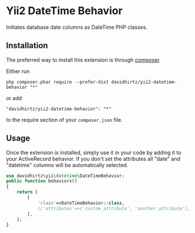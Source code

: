 Yii2 DateTime Behavior
======================
Initiates database date columns as DateTime PHP classes.

Installation
------------

The preferred way to install this extension is through [composer](http://getcomposer.org/download/).

Either run

```
php composer.phar require --prefer-dist davidhirtz/yii2-datetime-behavior "*"
```

or add

```
"davidhirtz/yii2-datetime-behavior": "*"
```

to the require section of your `composer.json` file.


Usage
-----

Once the extension is installed, simply use it in your code by adding it to your ActiveRecord behavior. If you don't set the attributes all "date" and "datetime" columns will be automatically selected.

```php
use davidhirtz\yii\datetime\DateTimeBehavior;
public function behaviors()
{
	return [
		[
			'class'=>DateTimeBehavior::class,
			//'attributes'=>['custom_attribute', 'another_attribute'],
		],
	];
}
```
